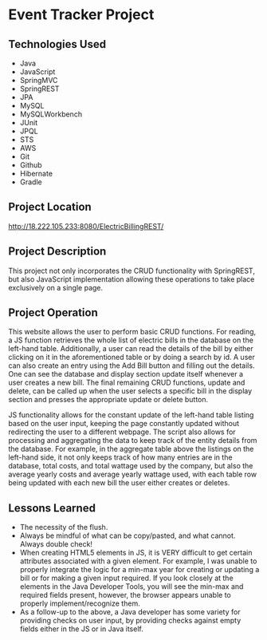 # Event Tracker Project

## Technologies Used
<ul>
  <li>Java</li>
  <li>JavaScript</li>
  <li>SpringMVC</li>
  <li>SpringREST</li>
  <li>JPA</li>
  <li>MySQL</li>
  <li>MySQLWorkbench</li>
  <li>JUnit</li>
  <li>JPQL</li>
  <li>STS</li>
  <li>AWS</li>
  <li>Git</li>
  <li>Github</li>
  <li>Hibernate</li>
  <li>Gradle</li>
</ul>

## Project Location
http://18.222.105.233:8080/ElectricBillingREST/

## Project Description

This project not only incorporates the CRUD functionality with SpringREST, but also JavaScript implementation allowing these operations to take place exclusively on a single page.

## Project Operation

This website allows the user to perform basic CRUD functions. For reading, a JS function retrieves the whole list of electric bills in the database on the left-hand table. Additionally, a user can read the details of the bill by either clicking on it in the aforementioned table or by doing a search by id. A user can also create an entry using the Add Bill button and filling out the details. One can see the database and display section update itself whenever a user creates a new bill. The final remaining CRUD functions, update and delete, can be called up when the user selects a specific bill in the display section and presses the appropriate update or delete button.

JS functionality allows for the constant update of the left-hand table listing based on the user input, keeping the page constantly updated without redirecting the user to a different webpage. The script also allows for processing and aggregating the data to keep track of the entity details from the database. For example, in the aggregate table above the listings on the left-hand side, it not only keeps track of how many entries are in the database, total costs, and total wattage used by the company, but also the average yearly costs and average yearly wattage used, with each table row being updated with each new bill the user either creates or deletes.

## Lessons Learned

* The necessity of the flush.<br>
* Always be mindful of what can be copy/pasted, and what cannot. Always double check!<br>
* When creating HTML5 elements in JS, it is VERY difficult to get certain attributes associated with a given element. For example, I was unable to properly integrate the logic for a min-max year for creating or updating a bill or for making a given input required. If you look closely at the elements in the Java Developer Tools, you will see the min-max and required fields present, however, the browser appears unable to properly implement/recognize them.<br>
* As a follow-up to the above, a Java developer has some variety for providing checks on user input, by providing checks against empty fields either in the JS or in Java itself.<br>
